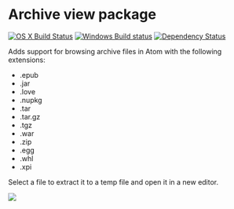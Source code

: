 # Archive view package
[![OS X Build Status](https://travis-ci.org/atom/archive-view.svg?branch=master)](https://travis-ci.org/atom/archive-view) [![Windows Build status](https://ci.appveyor.com/api/projects/status/u3qfgaod4lhriqlj/branch/master?svg=true)](https://ci.appveyor.com/project/Atom/archive-view/branch/master)  [![Dependency Status](https://david-dm.org/atom/archive-view.svg)](https://david-dm.org/atom/about)

Adds support for browsing archive files in Atom with the following extensions:

* .epub
* .jar
* .love
* .nupkg
* .tar
* .tar.gz
* .tgz
* .war
* .zip
* .egg
* .whl
* .xpi

Select a file to extract it to a temp file and open it in a new editor.

![](https://f.cloud.github.com/assets/671378/2241218/e18a8846-9cc5-11e3-9456-3cbca9dfcff0.png)
